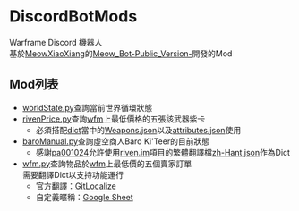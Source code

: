# DiscordBotMods
Warframe Discord 機器人<br/>
基於[MeowXiaoXiang](https://github.com/MeowXiaoXiang/Meow_Bot-Public_Version-/commits?author=MeowXiaoXiang)的[Meow_Bot-Public_Version-](https://github.com/MeowXiaoXiang/Meow_Bot-Public_Version-)開發的Mod<br/>
## Mod列表<br/>
* [worldState.py](worldState.py)查詢當前世界循環狀態<br/>
* [rivenPrice.py](rivenPrice.py)查詢[wfm](https://warframe.market)上最低價格的五張該武器紫卡<br/>
  * 必須搭配[dict](dict)當中的[Weapons.json](Weapons.json)以及[attributes.json](attributes.json)使用
* [baroManual.py](baroManual.py)查詢虛空商人Baro Ki'Teer的目前狀態<br/>
  * 感謝[pa001024](https://github.com/pa001024)允許使用[riven.im](https://riven.im)項目的繁體翻譯檔[zh-Hant.json](https://raw.githubusercontent.com/lonnstyle/riven-mirror/dev/src/i18n/lang/zh-Hant.json)作為Dict
* [wfm.py](wfm.py)查詢物品於[wfm](https://warframe.market)上最低價的五個賣家訂單<br/>
  需要翻譯Dict以支持功能運行
  * 官方翻譯：[GitLocalize](https://gitlocalize.com/repo/5556/zh/dict/items_en.json)
  * 自定義暱稱：[Google Sheet](https://docs.google.com/spreadsheets/d/1AMxTBp1_HdVbjdxnpTGqy_16OoP-CBeBc9117ZXGhEQ/edit?usp=sharing)
